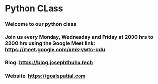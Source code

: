 # Python CLass
### Welcome to our python class
### Join us every Monday, Wednesday and Friday at 2000 hrs to 2200 hrs using the Google Meet link: https://meet.google.com/xmk-ywtc-qdu
### Blog: https://blog.josephthuha.tech
### Website: https://goalspatial.com